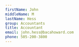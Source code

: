 ```yaml
---
firstName: John
middleName: M
lastName: Hess
group: Accountants
title: Accountant
email: john.hess@bacahoward.com
phone: 505-200-3800
---
```

